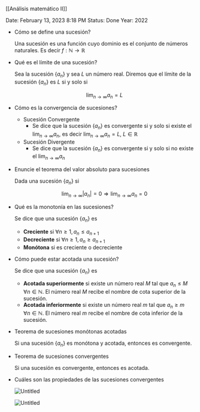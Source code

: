 [[Análisis matemático II]]

Date: February 13, 2023 8:18 PM
Status: Done
Year: 2022

- Cómo se define una sucesión?
    
    Una sucesión es una función cuyo dominio es el conjunto de números naturales. Es decir $f:\mathbb{N}\rightarrow\mathbb{R}$
    
- Qué es el límite de una sucesión?
    
    Sea la sucesión $\{a_n\}$ y sea $L$ un número real. Diremos que el límite de la sucesión $\{a_n\}$ es $L$ si y solo si
    
    $$
    \lim_{n\rightarrow \infty}a_n=L
    $$
    
- Cómo es la convergencia de sucesiones?
    - Sucesión Convergente
        - Se dice que la sucesión $\{a_n\}$ es convergente si y solo si existe el $\lim_{n\rightarrow \infty}a_n$, es decir $\lim_{n\rightarrow \infty}a_n=L$,  $L\in\mathbb{R}$
    - Sucesión Divergente
        - Se dice que la sucesión $\{a_n\}$ es convergente si y solo si no existe el $\lim_{n\rightarrow \infty}a_n$
- Enuncie el teorema del valor absoluto para sucesiones
    
    Dada una sucesión $\{a_n\}$ si
    
    $$
    \lim_{n\rightarrow \infty}|a_n|=0 \Rightarrow \lim_{n\rightarrow \infty}a_n = 0
    $$
    
- Qué es la monotonía en las sucesiones?
    
    Se dice que una sucesión $\{a_n\}$ es
    
    - **Creciente** si $\forall n\geq 1, a_n\leq a_{n+1}$
    - **Decreciente** si $\forall n\geq 1, a_n\geq a_{n+1}$
    - **Monótona** si es creciente o decreciente
- Cómo puede estar acotada una sucesión?
    
    Se dice que una sucesión $\{a_n\}$ es
    
    - **Acotada superiormente** si existe un número real $M$ tal que $a_n \leq M \enspace \forall n\in\mathbb{N}$. El número real $M$ recibe el nombre de cota superior de la sucesión.
    - **Acotada inferiormente** si existe un número real $m$ tal que $a_n \geq m \enspace \forall n\in\mathbb{N}$. El número real $m$ recibe el nombre de cota inferior de la sucesión.
- Teorema de sucesiones monótonas acotadas
    
    Si una sucesión $\{a_n\}$ es monótona y acotada, entonces es convergente.
    
- Teorema de sucesiones convergentes
    
    Si una sucesión es convergente, entonces es acotada.
    
- Cuáles son las propiedades de las sucesiones convergentes
    
    ![Untitled](Images/Sucesiones/Untitled.png)
    
    ![Untitled](Images/Sucesiones/Untitled%201.png)


